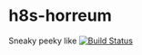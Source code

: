 # h8s-horreum
Sneaky peeky like
[![Build Status](https://travis-ci.com/stopa323/h8s-horreum.svg?branch=master)](https://travis-ci.com/stopa323/h8s-horreum)
